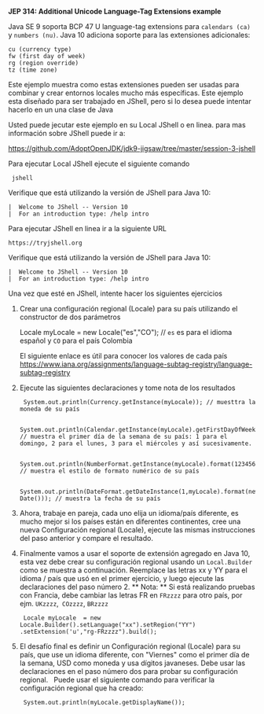 **JEP 314: Additional Unicode Language-Tag Extensions example**


Java SE 9 soporta BCP 47 U language-tag extensions para `calendars (ca)` y `numbers (nu)`. Java 10 adiciona soporte para las extensiones adicionales:

	cu (currency type)
	fw (first day of week)
	rg (region override)
	tz (time zone)


Este ejemplo muestra como estas extensiones pueden ser usadas para combinar y crear entornos locales mucho más específicas. Este ejemplo esta diseñado para ser trabajado en JShell, pero si lo desea puede intentar hacerlo en un una clase de Java


Usted puede jecutar este ejemplo en su Local JShell o en linea. para mas información sobre JShell puede ir a:

https://github.com/AdoptOpenJDK/jdk9-jigsaw/tree/master/session-3-jshell

Para ejecutar Local JShell ejecute el siguiente comando

     jshell
     
Verifique que está utilizando la versión de JShell para Java 10:

    |  Welcome to JShell -- Version 10
    |  For an introduction type: /help intro


Para ejecutar JShell en linea ir a la siguiente URL

    https://tryjshell.org
    
Verifique que está utilizando la versión de JShell para Java 10:

    |  Welcome to JShell -- Version 10
    |  For an introduction type: /help intro
    
    
Una vez que esté en JShell, intente hacer los siguientes ejercicios



1. Crear una configuración regional (Locale) para su país utilizando el constructor de dos parámetros
	
	 Locale myLocale = new Locale("es","CO"); // `es` es para el idioma español y `CO` para el país Colombia
	 
	 El siguiente enlace es útil para conocer los valores de cada país https://www.iana.org/assignments/language-subtag-registry/language-subtag-registry
	 
2. Ejecute las siguientes declaraciones y tome nota de los resultados

		System.out.println(Currency.getInstance(myLocale)); // muesttra la moneda de su país
	 
		System.out.println(Calendar.getInstance(myLocale).getFirstDayOfWeek()); // muestra el primer día de la semana de su país: 1 para el domingo, 2 para el lunes, 3 para el miércoles y así sucesivamente.

		System.out.println(NumberFormat.getInstance(myLocale).format(123456789)); // muestra el estilo de formato numérico de su país
	
		System.out.println(DateFormat.getDateInstance(1,myLocale).format(new Date())); // muestra la fecha de su país
	
3. Ahora, trabaje en pareja, cada uno elija un idioma/país diferente, es mucho mejor si los países están en diferentes continentes,
cree una nueva Configuración regional (Locale), ejecute las mismas instrucciones del paso anterior y compare el resultado.

4. Finalmente vamos a usar el soporte de extensión agregado en Java 10, esta vez debe crear su configuración regional usando un `Local.Builder` como se muestra a continuación.
  Reemplace las letras xx y YY para el idioma / país que usó en el primer ejercicio, y luego ejecute las declaraciones del paso número 2.
 ** Nota: ** Si está realizando pruebas con Francia, debe cambiar las letras FR en `FRzzzz` para otro país, por ejm. `UKzzzz`,` COzzzz`, `BRzzzz`

		Locale myLocale  = new Locale.Builder().setLanguage("xx").setRegion("YY") .setExtension('u',"rg-FRzzzz").build();

5. El desafío final es definir un Configuración regional (Locale) para su país, que use un idioma diferente, con "Viernes" como el primer día de la semana, USD como moneda y usa dígitos javaneses. Debe usar las declaraciones en el paso número dos para probar su configuración regional.
  Puede usar el siguiente comando para verificar la configuración regional que ha creado:
 
		System.out.println(myLocale.getDisplayName());
